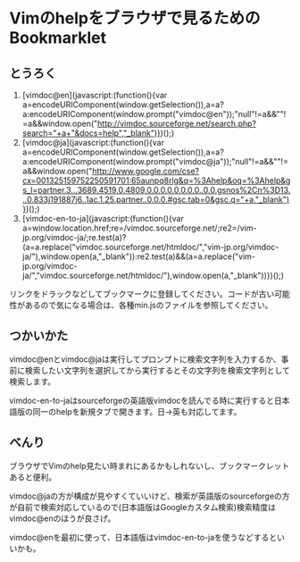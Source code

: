 Vimのhelpをブラウザで見るためのBookmarklet
=====

とうろく
-----
1. [vimdoc@en](javascript:(function(){var a=encodeURIComponent(window.getSelection()),a=a?a:encodeURIComponent(window.prompt("vimdoc@en"));"null"!=a&&""!=a&&window.open("http://vimdoc.sourceforge.net/search.php?search="+a+"&docs=help","_blank")})();)
2. [vimdoc@ja](javascript:(function(){var a=encodeURIComponent(window.getSelection()),a=a?a:encodeURIComponent(window.prompt("vimdoc@ja"));"null"!=a&&""!=a&&window.open("http://www.google.com/cse?cx=001325159752250591701:65aunpq8rlg&q=%3Ahelp&oq=%3Ahelp&gs_l=partner.3...3689.4519.0.4809.0.0.0.0.0.0.0.0..0.0.gsnos%2Cn%3D13...0.833j191887j6..1ac.1.25.partner..0.0.0.#gsc.tab=0&gsc.q="+a,"_blank")})();)
3. [vimdoc-en-to-ja](javascript:(function(){var a=window.location.href;re=/vimdoc.sourceforge.net/;re2=/vim-jp.org\/vimdoc-ja/;re.test(a)?(a=a.replace("vimdoc.sourceforge.net/htmldoc/","vim-jp.org/vimdoc-ja/"),window.open(a,"_blank")):re2.test(a)&&(a=a.replace("vim-jp.org/vimdoc-ja/","vimdoc.sourceforge.net/htmldoc/"),window.open(a,"_blank"))})();)

リンクをドラックなどしてブックマークに登録してください。コードが古い可能性があるので気になる場合は、各種min.jsのファイルを参照してください。

つかいかた
-----
vimdoc@enとvimdoc@jaは実行してプロンプトに検索文字列を入力するか、事前に検索したい文字列を選択してから実行するとその文字列を検索文字列として検索します。

vimdoc-en-to-jaはsourceforgeの英語版vimdocを読んでる時に実行すると日本語版の同一のhelpを新規タブで開きます。日->英も対応してます。

べんり
-----
ブラウザでVimのhelp見たい時まれにあるかもしれないし、ブックマークレットあると便利。

vimdoc@jaの方が構成が見やすくていいけど、検索が英語版のsourceforgeの方が自前で検索対応しているので(日本語版はGoogleカスタム検索)検索精度はvimdoc@enのほうが良さげ。

vimdoc@enを最初に使って、日本語版はvimdoc-en-to-jaを使うなどするといいかも。


